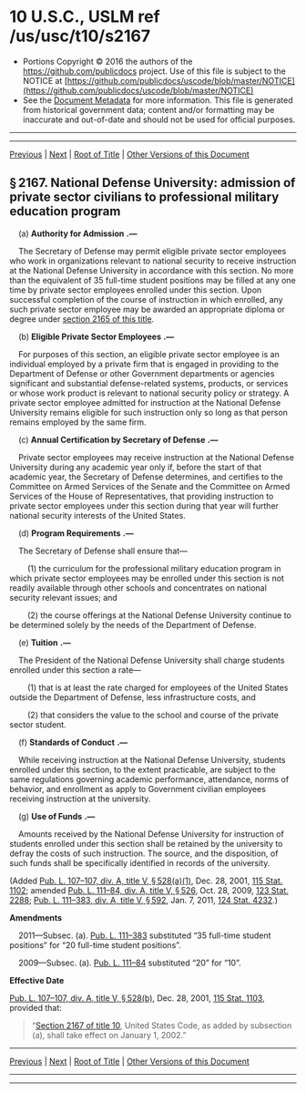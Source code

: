 ---
---

# 10 U.S.C., USLM ref /us/usc/t10/s2167

* Portions Copyright © 2016 the authors of the https://github.com/publicdocs project.
  Use of this file is subject to the NOTICE at [https://github.com/publicdocs/uscode/blob/master/NOTICE](https://github.com/publicdocs/uscode/blob/master/NOTICE)
* See the [Document Metadata](././../../../../../..//README.md) for more information.
  This file is generated from historical government data; content and/or formatting may be inaccurate and out-of-date and should not be used for official purposes.

----------
----------

[Previous](./../../../../../..//us/usc/t10/stA/ptIII/ch108/m__us_usc_t10_s2166.md) | [Next](./../../../../../..//us/usc/t10/stA/ptIII/ch108/m__us_usc_t10_s2167a.md) | [Root of Title](./../../../../../../) | [Other Versions of this Document](https://publicdocs.github.io/go/links?ns=uslm&ref=%2Fus%2Fusc%2Ft10%2Fs2167)

## § 2167. National Defense University: admission of private sector civilians to professional military education program

    (a)  __Authority for Admission__  __.—__ 

    The Secretary of Defense may permit eligible private sector employees who work in organizations relevant to national security to receive instruction at the National Defense University in accordance with this section. No more than the equivalent of 35 full-time student positions may be filled at any one time by private sector employees enrolled under this section. Upon successful completion of the course of instruction in which enrolled, any such private sector employee may be awarded an appropriate diploma or degree under [section 2165 of this title][/us/usc/t10/s2165].

    (b)  __Eligible Private Sector Employees__  __.—__ 

    For purposes of this section, an eligible private sector employee is an individual employed by a private firm that is engaged in providing to the Department of Defense or other Government departments or agencies significant and substantial defense-related systems, products, or services or whose work product is relevant to national security policy or strategy. A private sector employee admitted for instruction at the National Defense University remains eligible for such instruction only so long as that person remains employed by the same firm.

    (c)  __Annual Certification by Secretary of Defense__  __.—__ 

    Private sector employees may receive instruction at the National Defense University during any academic year only if, before the start of that academic year, the Secretary of Defense determines, and certifies to the Committee on Armed Services of the Senate and the Committee on Armed Services of the House of Representatives, that providing instruction to private sector employees under this section during that year will further national security interests of the United States.

    (d)  __Program Requirements__  __.—__ 

    The Secretary of Defense shall ensure that—

        (1) the curriculum for the professional military education program in which private sector employees may be enrolled under this section is not readily available through other schools and concentrates on national security relevant issues; and

        (2) the course offerings at the National Defense University continue to be determined solely by the needs of the Department of Defense.

    (e)  __Tuition__  __.—__ 

    The President of the National Defense University shall charge students enrolled under this section a rate—

        (1) that is at least the rate charged for employees of the United States outside the Department of Defense, less infrastructure costs, and

        (2) that considers the value to the school and course of the private sector student.

    (f)  __Standards of Conduct__  __.—__ 

    While receiving instruction at the National Defense University, students enrolled under this section, to the extent practicable, are subject to the same regulations governing academic performance, attendance, norms of behavior, and enrollment as apply to Government civilian employees receiving instruction at the university.

    (g)  __Use of Funds__  __.—__ 

    Amounts received by the National Defense University for instruction of students enrolled under this section shall be retained by the university to defray the costs of such instruction. The source, and the disposition, of such funds shall be specifically identified in records of the university.

(Added [Pub. L. 107–107, div. A, title V, § 528(a)(1)][/us/pl/107/107/s528/a/1], Dec. 28, 2001, [115 Stat. 1102][/us/stat/115/1102]; amended [Pub. L. 111–84, div. A, title V, § 526][/us/pl/111/84/s526], Oct. 28, 2009, [123 Stat. 2288][/us/stat/123/2288]; [Pub. L. 111–383, div. A, title V, § 592][/us/pl/111/383/s592], Jan. 7, 2011, [124 Stat. 4232][/us/stat/124/4232].)

 __Amendments__ 

    2011—Subsec. (a). [Pub. L. 111–383][/us/pl/111/383] substituted “35 full-time student positions” for “20 full-time student positions”.

    2009—Subsec. (a). [Pub. L. 111–84][/us/pl/111/84] substituted “20” for “10”.

 __Effective Date__ 

[Pub. L. 107–107, div. A, title V, § 528(b)][/us/pl/107/107/s528/b], Dec. 28, 2001, [115 Stat. 1103][/us/stat/115/1103], provided that: 

> “[Section 2167 of title 10][/us/usc/t10/s2167], United States Code, as added by subsection (a), shall take effect on January 1, 2002.”

----------

[Previous](./../../../../../..//us/usc/t10/stA/ptIII/ch108/m__us_usc_t10_s2166.md) | [Next](./../../../../../..//us/usc/t10/stA/ptIII/ch108/m__us_usc_t10_s2167a.md) | [Root of Title](./../../../../../../) | [Other Versions of this Document](https://publicdocs.github.io/go/links?ns=uslm&ref=%2Fus%2Fusc%2Ft10%2Fs2167)

----------
----------

[/us/usc/t10/s2165]: https://publicdocs.github.io/go/links?ns=uslm&ref=%2Fus%2Fusc%2Ft10%2Fs2165
[/us/pl/107/107/s528/a/1]: https://publicdocs.github.io/go/links?ns=uslm&ref=%2Fus%2Fpl%2F107%2F107%2Fs528%2Fa%2F1
[/us/stat/115/1102]: https://publicdocs.github.io/go/links?ns=uslm&ref=%2Fus%2Fstat%2F115%2F1102
[/us/pl/111/84/s526]: https://publicdocs.github.io/go/links?ns=uslm&ref=%2Fus%2Fpl%2F111%2F84%2Fs526
[/us/stat/123/2288]: https://publicdocs.github.io/go/links?ns=uslm&ref=%2Fus%2Fstat%2F123%2F2288
[/us/pl/111/383/s592]: https://publicdocs.github.io/go/links?ns=uslm&ref=%2Fus%2Fpl%2F111%2F383%2Fs592
[/us/stat/124/4232]: https://publicdocs.github.io/go/links?ns=uslm&ref=%2Fus%2Fstat%2F124%2F4232
[/us/pl/111/383]: https://publicdocs.github.io/go/links?ns=uslm&ref=%2Fus%2Fpl%2F111%2F383
[/us/pl/111/84]: https://publicdocs.github.io/go/links?ns=uslm&ref=%2Fus%2Fpl%2F111%2F84
[/us/pl/107/107/s528/b]: https://publicdocs.github.io/go/links?ns=uslm&ref=%2Fus%2Fpl%2F107%2F107%2Fs528%2Fb
[/us/stat/115/1103]: https://publicdocs.github.io/go/links?ns=uslm&ref=%2Fus%2Fstat%2F115%2F1103
[/us/usc/t10/s2167]: https://publicdocs.github.io/go/links?ns=uslm&ref=%2Fus%2Fusc%2Ft10%2Fs2167


